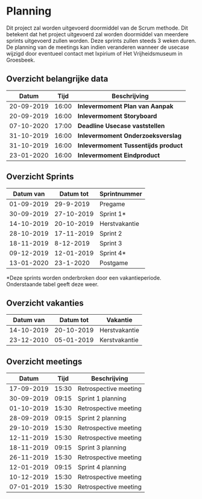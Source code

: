 # Planning

Dit project zal worden uitgevoerd doormiddel van de Scrum methode. Dit betekent dat het project uitgevoerd zal worden doormiddel van meerdere sprints uitgevoerd zullen worden. Deze sprints zullen steeds 3 weken duren. De planning van de meetings kan indien veranderen wanneer de usecase wijzigd door eventueel contact met Ixpirium of Het Vrijheidsmuseum in Groesbeek.

## Overzicht belangrijke data

| Datum      | Tijd  | Beschrijving                                |
| ---------- | ----- | ------------------------------------------- | 
| 20-09-2019  | 16:00 | **Inlevermoment Plan van Aanpak**           |
| 20-09-2019  | 16:00 | **Inlevermoment Storyboard**                |
| 07-10-2020  | 17:00 | **Deadline Usecase vaststellen**            |  
| 31-10-2019 | 16:00 | **Inlevermoment Onderzoeksverslag**         |
| 31-10-2019 | 16:00 | **Inlevermoment Tussentijds product**       |
| 23-01-2020  | 16:00 | **Inlevermoment Eindproduct**               |


## Overzicht Sprints
| Datum van  | Datum tot  | Sprintnummer    |
| ---------- | ---------- | --------------- | 
| 01-09-2019   | 29-9-2019  | Pregame         | 
| 30-09-2019  | 27-10-2019 | Sprint 1*       |
| 14-10-2019 | 20-10-2019 | Herstvakantie |
| 28-10-2019 | 17-11-2019 | Sprint 2        |
| 18-11-2019 | 8-12-2019  | Sprint 3        |
| 09-12-2019  | 12-01-2019 | Sprint 4*        |
| 13-01-2020  | 23-1-2020  | Postgame        |


*Deze sprints worden onderbroken door een vakantieperiode. Onderstaande tabel geeft deze weer.

## Overzicht vakanties
| Datum van  | Datum tot  | Vakantie    |
| ---------- | ---------- | --------------- | 
| 14-10-2019 | 20-10-2019 | Herstvakantie |
| 23-12-2010 | 05-01-2019 | Kerstvakantie |

## Overzicht meetings
| Datum       | Tijd  | Beschrijving          |
| ----------- | ----- | --------------------- | 
| 17-09-2019  | 15:30 | Retrospective meeting |
| 30-09-2019  | 09:15 | Sprint 1 planning     |
| 01-10-2019  | 15:30 | Retrospective meeting |
| 28-09-2019  | 09:15 | Sprint 2 planning     |
| 29-10-2019  | 15:30 | Retrospective meeting |
| 12-11-2019  | 15:30 | Retrospective meeting |
| 18-11-2019  | 09:15 | Sprint 3 planning     |
| 26-11-2019  | 15:30 | Retrospective meeting |
| 12-01-2019  | 09:15 | Sprint 4 planning     |
| 10-12-2019  | 15:30 | Retrospective meeting |
| 07-01-2019  | 15:30 | Retrospective meeting |
